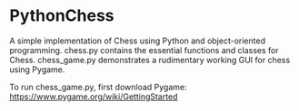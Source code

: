 # PythonChess

A simple implementation of Chess using Python and object-oriented programming.
chess.py contains the essential functions and classes for Chess. 
chess_game.py demonstrates a rudimentary working GUI for chess using Pygame.

To run chess_game.py, first download Pygame: https://www.pygame.org/wiki/GettingStarted


 
